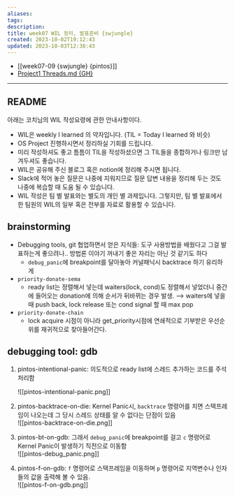 ```yaml
---
aliases: 
tags: 
description:
title: week07 WIL 정리, 발표준비 {swjungle}
created: 2023-10-02T19:12:43
updated: 2023-10-03T12:38:43
---
```

- [[week07-09 {swjungle} {pintos}]]
- [Project1 Threads.md {GH}](https://github.com/ChoiWheatley/swjungle-week07-09/blob/master/doc/Project1%20Threads.md)
___

## README

아래는 코치님의 WIL 작성요령에 관한 안내사항이다.

- WIL은 weekly I learned 의 약자입니다. (TIL = Today I learned 와 비슷)
- OS Project 진행하시면서 정리하실 기회를 드립니다.
- 미리 작성하셔도 좋고 틈틈이 TIL을 작성하셨으면 그 TIL들을 종합하거나 링크만 남겨두셔도 좋습니다.
- WIL은 공유해 주신 블로그 혹은 notion에 정리해 주시면 됩니다.
- Slack에 적어 놓은 질문은 나중에 지워지므로 질문 답변 내용을 정리해 두는 것도 나중에 복습할 때 도움 될 수 있습니다.
- WIL 작성은 팀 별 발표와는 별도의 개인 별 과제입니다. 그렇지만, 팀 별 발표에서 한 팀원의 WIL의 일부 혹은 전부를 자료로 활용할 수 있습니다.

## brainstorming

- Debugging tools, git 협업하면서 얻은 지식들: 도구 사용방법을 배웠다고 그걸 발표하는게 좋으려나.. 방법론 이야기 꺼내기 좋은 자리는 아닌 것 같기도 하다
	- `debug_panic`에 breakpoint를 달아놓아 커널패닉시 backtrace 하기 유리하게
- `priority-donate-sema`
	- ready list는 정렬해서 넣는데 waiters(lock, cond)도 정렬해서 넣었더니 중간에 들어오는 donation에 의해 순서가 뒤바뀌는 경우 발생. ⟶ waiters에 넣을때 push back, lock release 또는 cond signal 할 때 max pop
- `priority-donate-chain`
	- lock acquire 시점이 아니라 get_priority시점에 연쇄적으로 기부받은 우선순위를 재귀적으로 찾아들어간다.

## debugging tool: gdb

1. pintos-intentional-panic: 의도적으로 ready list에 스레드 추가하는 코드를 주석처리함  

	![[pintos-intentional-panic.png]]

2. pintos-backtrace-on-die: Kernel Panic시, `backtrace` 명령어를 치면 스택프레임이 나오는데 그 당시 스레드 상태를 알 수 없다는 단점이 있음  
	![[pintos-backtrace-on-die.png]]

3. pintos-bt-on-gdb: 그래서 `debug_panic`에 breakpoint를 걸고 `c` 명령어로 Kernel Panic이 발생하기 직전으로 이동함  
	![[pintos-debug_panic.png]]

4. pintos-f-on-gdb: `f` 명령어로 스택프레임을 이동하며 `p` 명령어로 지역변수나 인자들의 값을 출력해 볼 수 있음.  
	![[pintos-f-on-gdb.png]]
